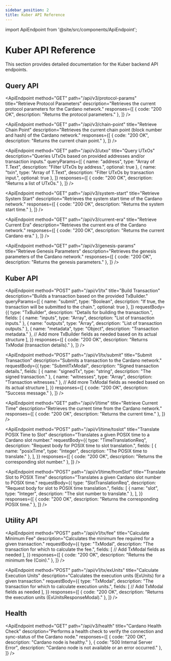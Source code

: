 ```yaml
---
sidebar_position: 2
title: Kuber API Reference
---
```


import ApiEndpoint from '@site/src/components/ApiEndpoint';

# Kuber API Reference

This section provides detailed documentation for the Kuber backend API endpoints.

## Query API

<ApiEndpoint
  method="GET"
  path="/api/v3/protocol-params"
  title="Retrieve Protocol Parameters"
  description="Retrieves the current protocol parameters for the Cardano network."
  responses={[
    { code: "200 OK", description: "Returns the protocol parameters." },
  ]}
/>

<ApiEndpoint
  method="GET"
  path="/api/v3/chain-point"
  title="Retrieve Chain Point"
  description="Retrieves the current chain point (block number and hash) of the Cardano network."
  responses={[
    { code: "200 OK", description: "Returns the current chain point." },
  ]}
/>

<ApiEndpoint
  method="GET"
  path="/api/v3/utxo"
  title="Query UTxOs"
  description="Queries UTxOs based on provided addresses and/or transaction inputs."
  queryParams={[
    { name: "address", type: "Array of T.Text", description: "Filter UTxOs by address.", optional: true },
    { name: "txin", type: "Array of T.Text", description: "Filter UTxOs by transaction input.", optional: true },
  ]}
  responses={[
    { code: "200 OK", description: "Returns a list of UTxOs." },
  ]}
/>

<ApiEndpoint
  method="GET"
  path="/api/v3/system-start"
  title="Retrieve System Start"
  description="Retrieves the system start time of the Cardano network."
  responses={[
    { code: "200 OK", description: "Returns the system start time." },
  ]}
/>

<ApiEndpoint
  method="GET"
  path="/api/v3/current-era"
  title="Retrieve Current Era"
  description="Retrieves the current era of the Cardano network."
  responses={[
    { code: "200 OK", description: "Returns the current Cardano era." },
  ]}
/>

<ApiEndpoint
  method="GET"
  path="/api/v3/genesis-params"
  title="Retrieve Genesis Parameters"
  description="Retrieves the genesis parameters of the Cardano network."
  responses={[
    { code: "200 OK", description: "Returns the genesis parameters." },
  ]}
/>


## Kuber API

<ApiEndpoint
  method="POST"
  path="/api/v1/tx"
  title="Build Transaction"
  description="Builds a transaction based on the provided TxBuilder."
  queryParams={[
    { name: "submit", type: "Boolean", description: "If true, the transaction will be submitted to the chain.", optional: true },
  ]}
  requestBody={{
    type: "TxBuilder",
    description: "Details for building the transaction.",
    fields: [
      { name: "inputs", type: "Array", description: "List of transaction inputs." },
      { name: "outputs", type: "Array", description: "List of transaction outputs." },
      { name: "metadata", type: "Object", description: "Transaction metadata." },
      // Add more TxBuilder fields as needed based on its actual structure
    ],
  }}
  responses={[
    { code: "200 OK", description: "Returns TxModal (transaction details)." },
  ]}
/>

<ApiEndpoint
  method="POST"
  path="/api/v1/tx/submit"
  title="Submit Transaction"
  description="Submits a transaction to the Cardano network."
  requestBody={{
    type: "SubmitTxModal",
    description: "Signed transaction details.",
    fields: [
      { name: "signedTx", type: "string", description: "The signed transaction." },
      { name: "witnesses", type: "Array", description: "Transaction witnesses." },
      // Add more TxModal fields as needed based on its actual structure
    ],
  }}
  responses={[
    { code: "200 OK", description: "Success message." },
  ]}
/>

<ApiEndpoint
  method="GET"
  path="/api/v1/time"
  title="Retrieve Current Time"
  description="Retrieves the current time from the Cardano network."
  responses={[
    { code: "200 OK", description: "Returns the current time." },
  ]}
/>

<ApiEndpoint
  method="POST"
  path="/api/v1/time/toslot"
  title="Translate POSIX Time to Slot"
  description="Translates a given POSIX time to a Cardano slot number."
  requestBody={{
    type: "TimeTranslationReq",
    description: "Request body for POSIX time to slot translation.",
    fields: [
      { name: "posixTime", type: "Integer", description: "The POSIX time to translate." },
    ],
  }}
  responses={[
    { code: "200 OK", description: "Returns the corresponding slot number." },
  ]}
/>

<ApiEndpoint
  method="POST"
  path="/api/v1/time/fromSlot"
  title="Translate Slot to POSIX Time"
  description="Translates a given Cardano slot number to POSIX time."
  requestBody={{
    type: "SlotTranslationReq",
    description: "Request body for slot to POSIX time translation.",
    fields: [
      { name: "slot", type: "Integer", description: "The slot number to translate." },
    ],
  }}
  responses={[
    { code: "200 OK", description: "Returns the corresponding POSIX time." },
  ]}
/>

## Utility API

<ApiEndpoint
  method="POST"
  path="/api/v1/tx/fee"
  title="Calculate Minimum Fee"
  description="Calculates the minimum fee required for a given transaction."
  requestBody={{
    type: "TxModal",
    description: "The transaction for which to calculate the fee.",
    fields: [
      // Add TxModal fields as needed
    ],
  }}
  responses={[
    { code: "200 OK", description: "Returns the minimum fee (Coin)." },
  ]}
/>

<ApiEndpoint
  method="POST"
  path="/api/v1/tx/exUnits"
  title="Calculate Execution Units"
  description="Calculates the execution units (ExUnits) for a given transaction."
  requestBody={{
    type: "TxModal",
    description: "The transaction for which to calculate execution units.",
    fields: [
      // Add TxModal fields as needed
    ],
  }}
  responses={[
    { code: "200 OK", description: "Returns the execution units (ExUnitsResponseModal)." },
  ]}
/>

## Health

<ApiEndpoint
  method="GET"
  path="/api/v3/health"
  title="Cardano Health Check"
  description="Performs a health check to verify the connection and sync-status of the Cardano node."
  responses={[
    { code: "200 OK", description: "Cardano node is healthy." },
    { code: "500 Internal Server Error", description: "Cardano node is not available or an error occurred." },
  ]}
/>